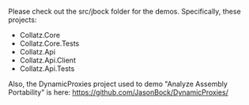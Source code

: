 Please check out the src/jbock folder for the demos. Specifically, these projects:

* Collatz.Core
* Collatz.Core.Tests
* Collatz.Api
* Collatz.Api.Client
* Collatz.Api.Tests

Also, the DynamicProxies project used to demo "Analyze Assembly Portability" is here:
https://github.com/JasonBock/DynamicProxies/